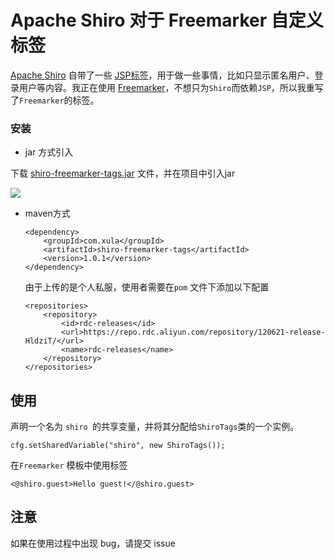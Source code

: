# Apache Shiro 对于 Freemarker 自定义标签

[Apache Shiro](http://shiro.apache.org/) 自带了一些 [JSP标签](http://shiro.apache.org/jsp-tag-library.html)，用于做一些事情，比如只显示匿名用户、登录用户等内容。我正在使用 [Freemarker](http://freemarker.sourceforge.net/)，不想只为`Shiro`而依赖`JSP`，所以我重写了`Freemarker`的标签。

### 安装

* jar 方式引入

下载 [shiro-freemarker-tags.jar](https://github.com/xla145/shiro-freemarker-tags/blob/1.0.0/dist/shiro-freemarker-tags-0.1-SNAPSHOT.jar) 文件，并在项目中引入jar

![](https://img.mupaie.com/20200508165957.png)

* maven方式

  ```
  <dependency>
      <groupId>com.xula</groupId>
      <artifactId>shiro-freemarker-tags</artifactId>
      <version>1.0.1</version>
  </dependency>
  ```
  
  由于上传的是个人私服，使用者需要在`pom` 文件下添加以下配置	
  
  ```
  <repositories>
      <repository>
          <id>rdc-releases</id>
          <url>https://repo.rdc.aliyun.com/repository/120621-release-HldziT/</url>
          <name>rdc-releases</name>
      </repository>
  </repositories>
  ```

## 使用

声明一个名为 `shiro `的共享变量，并将其分配给`ShiroTags`类的一个实例。

    cfg.setSharedVariable("shiro", new ShiroTags());

在`Freemarker` 模板中使用标签

    <@shiro.guest>Hello guest!</@shiro.guest>

## 注意

如果在使用过程中出现 bug，请提交 issue